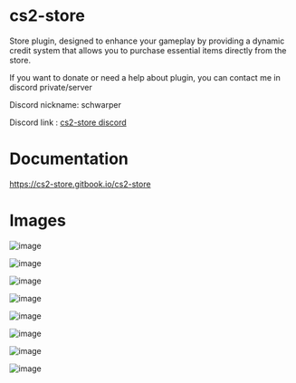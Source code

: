 # cs2-store

Store plugin, designed to enhance your gameplay by providing a dynamic credit system that allows you to purchase essential items directly from the store.

If you want to donate or need a help about plugin, you can contact me in discord private/server

Discord nickname: schwarper

Discord link : [cs2-store discord](https://discord.gg/4zQfUzjk36)

# Documentation

https://cs2-store.gitbook.io/cs2-store

# Images

![image](https://github.com/schwarper/cs2-store/assets/75811921/d0edc64e-6475-4d04-b5c7-0ea03686d1e6)

![image](https://github.com/schwarper/cs2-store/assets/75811921/a5643eb8-305e-446b-8600-af87976fcbdf)

![image](https://github.com/schwarper/cs2-store/assets/75811921/0893a4f1-333f-4c3e-b126-a8e1f0ec6380)

![image](https://github.com/schwarper/cs2-store/assets/75811921/43652f9f-1ce2-423e-afe4-e13d98ee167a)

![image](https://github.com/schwarper/cs2-store/assets/75811921/212c3139-d2c9-4afe-8c0d-8680d7b5e361)

![image](https://github.com/schwarper/cs2-store/assets/75811921/66b54a97-1b5b-46e2-b838-9a998d65781a)

![image](https://github.com/schwarper/cs2-store/assets/75811921/0db6f827-e2c2-4c7c-9440-9ae97f4225e2)

![image](https://github.com/schwarper/cs2-store/assets/75811921/02a48527-6146-46ea-ae34-83deb8e36ca7)
